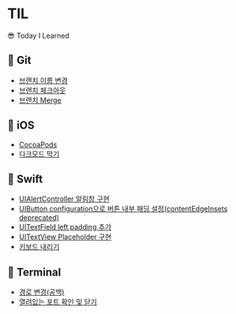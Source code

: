 # TIL
😎 Today I Learned

## 💐 Git

- [브랜치 이름 변경](./git_브랜치%20이름%20변경.md)
- [브랜치 체크아웃](./git_브랜치%20체크아웃.md)
- [브랜치 Merge](./git_브랜치%20Merge.md)

## 🍕 iOS

- [CocoaPods](./ios_CocoaPods.md)
- [다크모드 막기](./ios_다크모드%20막기.md)

## 🧼 Swift

- [UIAlertController 알림창 구현](./swift_UIAlertController%20알림창%20구현.md)
- [UIButton configuration으로 버튼 내부 패딩 설정(contentEdgeInsets deprecated)](./swift_UIButton%20configuration으로%20버튼%20내부%20패딩%20설정(contentEdgeInsets%20deprecated).md)
- [UITextField left padding 추가](./swift_UITextField%20left%20padding%20추가.md)
- [UITextView Placeholder 구현](./swift_UITextView%20Placeholder%20구현.md)
- [키보드 내리기](./swift_키보드%20내리기.md)

## 🐥 Terminal

- [경로 변경(공백)](./terminal_경로%20변경(공백).md)
- [열려있는 포트 확인 및 닫기](./terminal_열려있는%20포트%20확인%20및%20닫기.md)

